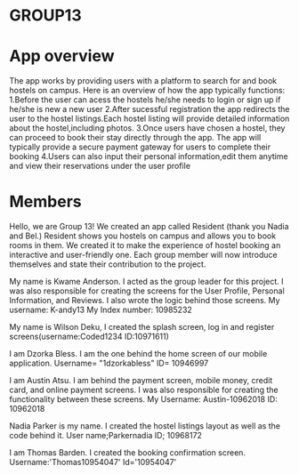 # GROUP13
# App overview
The app works by providing users with a platform to search for and book hostels on campus. Here is an overview of how the app typically functions:
1.Before the user can acess the hostels he/she needs to login or sign up if he/she is new a new user
2.After sucessful registration the app redirects the user to the hostel listings.Each hostel listing will provide detailed information about the hostel,including photos.
3.Once users have chosen a hostel, they can proceed to book their stay directly through the app. The app will typically provide a secure payment gateway for users to complete their booking
4.Users can also input their personal information,edit them anytime and view their reservations under the user profile

# Members
Hello, we are Group 13!
We created an app called Resident (thank you Nadia and Bel.)
Resident shows you hostels on campus and allows you to book rooms in them.
We created it to make the experience of hostel booking an interactive and user-friendly one.
Each group member will now introduce themselves and state their contribution to the project. 

My name is Kwame Anderson. I acted as the group leader for this project.
I was also responsible for creating the screens for
the User Profile, Personal Information, and Reviews. I also wrote the logic behind those screens.
My username: K-andy13
My Index number: 10985232

My name is Wilson Deku, I created the splash screen, log in and 
register screens(username:Coded1234
ID:10971611)

I am Dzorka Bless. I am the one behind the home screen of our mobile application. 
Username= "1dzorkabless"
ID= 10946997

I am Austin Atsu. I am behind the payment screen, mobile money, credit card, and online payment screens.
I was also responsible for creating the functionality between these screens.
My Username: Austin-10962018
ID: 10962018

Nadia Parker is my name. I created the hostel listings layout as well as the code behind it.
User name;Parkernadia
ID; 10968172

I am Thomas Barden. I created the booking confirmation screen. 
Username:'Thomas10954047'
Id='10954047'
